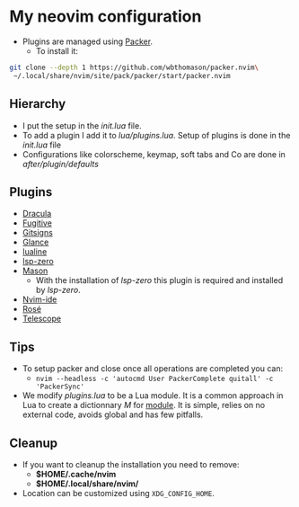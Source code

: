 # My neovim configuration

- Plugins are managed using [Packer](https://github.com/wbthomason/packer.nvim).
    - To install it:
```sh
git clone --depth 1 https://github.com/wbthomason/packer.nvim\
 ~/.local/share/nvim/site/pack/packer/start/packer.nvim
```

## Hierarchy

- I put the setup in the *init.lua* file.
- To add a plugin I add it to *lua/plugins.lua*. Setup of plugins is done in
  the *init.lua* file
- Configurations like colorscheme, keymap, soft tabs and Co are done in
  *after/plugin/defaults*

## Plugins

- [Dracula](https://github.com/dracula/vim)
- [Fugitive](https://github.com/tpope/vim-fugitive)
- [Gitsigns](https://github.com/lewis6991/gitsigns.nvim)
- [Glance](https://github.com/DNLHC/glance.nvim)
- [lualine](https://github.com/nvim-lualine/lualine.nvim)
- [lsp-zero](https://github.com/VonHeikemen/lsp-zero.nvim)
- [Mason](https://github.com/williamboman/mason.nvim)
  - With the installation of *lsp-zero* this plugin is required and installed by *lsp-zero*.
- [Nvim-ide](https://github.com/ldelossa/nvim-ide)
- [Rosé](https://github.com/rose-pine/neovim)
- [Telescope](https://github.com/nvim-telescope/telescope.nvim)

## Tips

- To setup packer and close once all operations are completed you can:
    - `nvim --headless -c 'autocmd User PackerComplete quitall' -c 'PackerSync'`
- We modify *plugins.lua* to be a Lua module. It is a common approach in Lua to create
  a dictionnary *M* for [module](http://lua-users.org/wiki/ModuleDefinition).
  It is simple, relies on no external code, avoids global and has few pitfalls. 

## Cleanup

- If you want to cleanup the installation you need to remove:
    - **$HOME/.cache/nvim**
    - **$HOME/.local/share/nvim/**
- Location can be customized using `XDG_CONFIG_HOME`.
